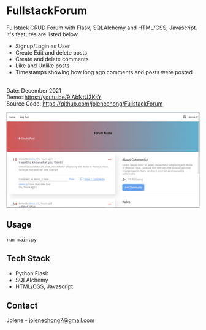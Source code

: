 ﻿# FullstackForum
Fullstack CRUD Forum with Flask, SQLAlchemy and HTML/CSS, Javascript. It's features are listed below.
- Signup/Login as User
- Create Edit and delete posts
- Create and delete comments
- Like and Unlike posts
- Timestamps showing how long ago comments and posts were posted
<br><br>

Date: December 2021 <br>
Demo: https://youtu.be/9IAbNtU3KsY <br>
Source Code: https://github.com/jolenechong/FullstackForum <br>

<img src='website\static\images\FullStackForum.png' alt="screenshot of Forum website"/>

## Usage
```
run main.py
```

## Tech Stack
- Python Flask
- SQLAlchemy
- HTML/CSS, Javascript

## Contact
Jolene - [jolenechong7@gmail.com](mailto:jolenechong7@gmail.com) <br>
